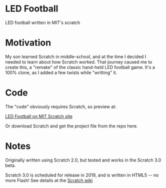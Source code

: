 # LED Football
LED football written in MIT's scratch

# Motivation
My son learned Scratch in middle-school, and at the time I decided I needed to learn about how Scratch worked. That journey caused me to create this, a "remake" of the classic hand-held LED football game. It's a 100% clone, as I added a few twists while "writting" it.

# Code
The "code" obviously requires Scratch, so preview at:

[LED Football on MIT Scratch site](https://scratch.mit.edu/projects/151792911)

Or download Scratch and get the project file from the repo here.

# Notes
Originally written using Scratch 2.0, but tested and works in the Scratch 3.0 beta.

Scratch 3.0 is scheduled for release in 2019, and is written in HTML5 -- no more Flash!
See details at the [Scratch wiki](https://en.scratch-wiki.info/wiki/Scratch_3.0)
